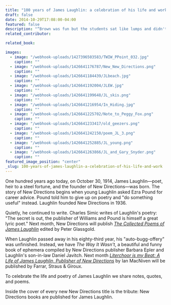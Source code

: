 ```yaml
---
title: "100 years of James Laughlin: a celebration of his life and work"
draft: false
date: 2014-10-29T17:08:00-04:00
featured: false
description: "“Brown was fun but the students sat like lumps and didn't laugh at my jokes. I hope they will loosen up.”"
related_contributor:

related_book:

images:
  - image: "/webhook-uploads/1427396503583/TWIW_PPoint_032.jpg"
    caption: ""
  - image: "/webhook-uploads/1426641176787/New_New_Directions.png"
    caption: ""
  - image: "/webhook-uploads/1426641184439/JLbeach.jpg"
    caption: ""
  - image: "/webhook-uploads/1426641192004/JLEW.jpg"
    caption: ""
  - image: "/webhook-uploads/1426641199648/JL_skis.png"
    caption: ""
  - image: "/webhook-uploads/1426641216954/In_Hiding.jpg"
    caption: ""
  - image: "/webhook-uploads/1426641225702/Note_to_Peggy_Fox.png"
    caption: ""
  - image: "/webhook-uploads/1426641233417/old_geezers.png"
    caption: ""
  - image: "/webhook-uploads/1426641242150/poem_JL_3.png"
    caption: ""
  - image: "/webhook-uploads/1426641252885/JL_young.png"
    caption: ""
  - image: "/webhook-uploads/1426641263866/JL_and_Gary_Snyder.png"
    caption: ""
featured_image_position: "center"
_slug: 100-years-of-james-laughlin-a-celebration-of-his-life-and-work
---
```


One hundred years ago today, on October 30, 1914, James Laughlin—poet, heir to a steel fortune, and the founder of New Directions—was born. The story of New Directions begins when young Laughlin asked Ezra Pound for career advice. Pound told him to give up on poetry and "do something useful" instead. Laughlin founded New Directions in 1936.

Quietly, he continued to write. Charles Simic writes of Laughlin's poetry: "The secret is out, the publisher of Williams and Pound is himself a great lyric poet." Next month, New Directions will publish [_The Collected Poems of James Laughlin_](http://ndbooks.com/book/the-collected-poems-of-james-laughlin) edited by Peter Glassgold.

When Laughlin passed away in his eighty-third year, his "auto-bugg-offery" was unfinished. Instead, we have _The Way It Wasn't_, a beautiful and funny book of ephemera compiled by New Directions publisher Barbara Epler and Laughlin's son-in-law Daniel Javitch. Next month [_Literchoor is my Beat: A Life of James Laughlin, Publisher of New Directions_](http://us.macmillan.com/literchoorismybeat/iansmacniven) by Ian MacNiven will be published by Farrar, Straus & Giroux.

To celebrate the life and poetry of James Laughlin we share notes, quotes, and poems.

Inside the cover of every new New Directions title is the tribute: New Directions books are published for James Laughlin.

